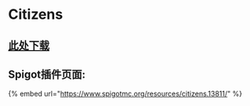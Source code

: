 # Citizens

## [此处下载](https://ci.citizensnpcs.co/job/citizens2/)

## Spigot插件页面:

{% embed url="https://www.spigotmc.org/resources/citizens.13811/" %}
